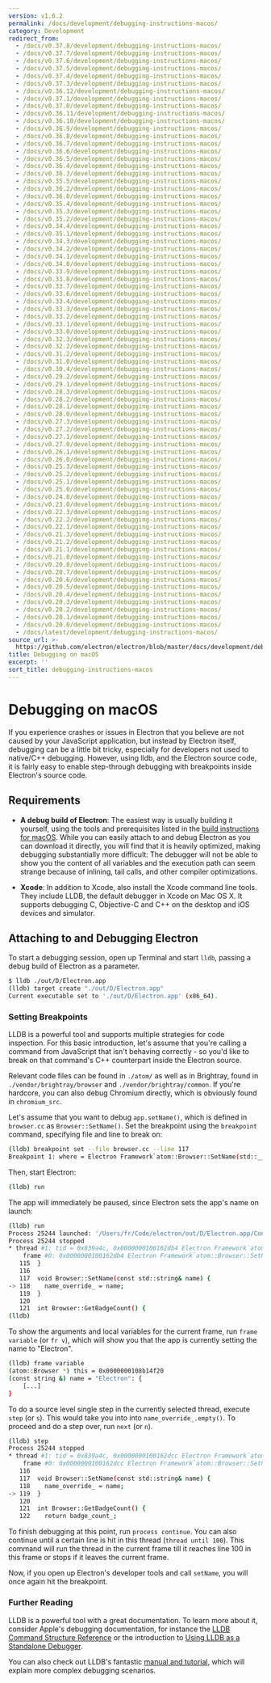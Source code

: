 ```yaml
---
version: v1.6.2
permalink: /docs/development/debugging-instructions-macos/
category: Development
redirect_from:
  - /docs/v0.37.8/development/debugging-instructions-macos/
  - /docs/v0.37.7/development/debugging-instructions-macos/
  - /docs/v0.37.6/development/debugging-instructions-macos/
  - /docs/v0.37.5/development/debugging-instructions-macos/
  - /docs/v0.37.4/development/debugging-instructions-macos/
  - /docs/v0.37.3/development/debugging-instructions-macos/
  - /docs/v0.36.12/development/debugging-instructions-macos/
  - /docs/v0.37.1/development/debugging-instructions-macos/
  - /docs/v0.37.0/development/debugging-instructions-macos/
  - /docs/v0.36.11/development/debugging-instructions-macos/
  - /docs/v0.36.10/development/debugging-instructions-macos/
  - /docs/v0.36.9/development/debugging-instructions-macos/
  - /docs/v0.36.8/development/debugging-instructions-macos/
  - /docs/v0.36.7/development/debugging-instructions-macos/
  - /docs/v0.36.6/development/debugging-instructions-macos/
  - /docs/v0.36.5/development/debugging-instructions-macos/
  - /docs/v0.36.4/development/debugging-instructions-macos/
  - /docs/v0.36.3/development/debugging-instructions-macos/
  - /docs/v0.35.5/development/debugging-instructions-macos/
  - /docs/v0.36.2/development/debugging-instructions-macos/
  - /docs/v0.36.0/development/debugging-instructions-macos/
  - /docs/v0.35.4/development/debugging-instructions-macos/
  - /docs/v0.35.3/development/debugging-instructions-macos/
  - /docs/v0.35.2/development/debugging-instructions-macos/
  - /docs/v0.34.4/development/debugging-instructions-macos/
  - /docs/v0.35.1/development/debugging-instructions-macos/
  - /docs/v0.34.3/development/debugging-instructions-macos/
  - /docs/v0.34.2/development/debugging-instructions-macos/
  - /docs/v0.34.1/development/debugging-instructions-macos/
  - /docs/v0.34.0/development/debugging-instructions-macos/
  - /docs/v0.33.9/development/debugging-instructions-macos/
  - /docs/v0.33.8/development/debugging-instructions-macos/
  - /docs/v0.33.7/development/debugging-instructions-macos/
  - /docs/v0.33.6/development/debugging-instructions-macos/
  - /docs/v0.33.4/development/debugging-instructions-macos/
  - /docs/v0.33.3/development/debugging-instructions-macos/
  - /docs/v0.33.2/development/debugging-instructions-macos/
  - /docs/v0.33.1/development/debugging-instructions-macos/
  - /docs/v0.33.0/development/debugging-instructions-macos/
  - /docs/v0.32.3/development/debugging-instructions-macos/
  - /docs/v0.32.2/development/debugging-instructions-macos/
  - /docs/v0.31.2/development/debugging-instructions-macos/
  - /docs/v0.31.0/development/debugging-instructions-macos/
  - /docs/v0.30.4/development/debugging-instructions-macos/
  - /docs/v0.29.2/development/debugging-instructions-macos/
  - /docs/v0.29.1/development/debugging-instructions-macos/
  - /docs/v0.28.3/development/debugging-instructions-macos/
  - /docs/v0.28.2/development/debugging-instructions-macos/
  - /docs/v0.28.1/development/debugging-instructions-macos/
  - /docs/v0.28.0/development/debugging-instructions-macos/
  - /docs/v0.27.3/development/debugging-instructions-macos/
  - /docs/v0.27.2/development/debugging-instructions-macos/
  - /docs/v0.27.1/development/debugging-instructions-macos/
  - /docs/v0.27.0/development/debugging-instructions-macos/
  - /docs/v0.26.1/development/debugging-instructions-macos/
  - /docs/v0.26.0/development/debugging-instructions-macos/
  - /docs/v0.25.3/development/debugging-instructions-macos/
  - /docs/v0.25.2/development/debugging-instructions-macos/
  - /docs/v0.25.1/development/debugging-instructions-macos/
  - /docs/v0.25.0/development/debugging-instructions-macos/
  - /docs/v0.24.0/development/debugging-instructions-macos/
  - /docs/v0.23.0/development/debugging-instructions-macos/
  - /docs/v0.22.3/development/debugging-instructions-macos/
  - /docs/v0.22.2/development/debugging-instructions-macos/
  - /docs/v0.22.1/development/debugging-instructions-macos/
  - /docs/v0.21.3/development/debugging-instructions-macos/
  - /docs/v0.21.2/development/debugging-instructions-macos/
  - /docs/v0.21.1/development/debugging-instructions-macos/
  - /docs/v0.21.0/development/debugging-instructions-macos/
  - /docs/v0.20.8/development/debugging-instructions-macos/
  - /docs/v0.20.7/development/debugging-instructions-macos/
  - /docs/v0.20.6/development/debugging-instructions-macos/
  - /docs/v0.20.5/development/debugging-instructions-macos/
  - /docs/v0.20.4/development/debugging-instructions-macos/
  - /docs/v0.20.3/development/debugging-instructions-macos/
  - /docs/v0.20.2/development/debugging-instructions-macos/
  - /docs/v0.20.1/development/debugging-instructions-macos/
  - /docs/v0.20.0/development/debugging-instructions-macos/
  - /docs/latest/development/debugging-instructions-macos/
source_url: >-
  https://github.com/electron/electron/blob/master/docs/development/debugging-instructions-macos.md
title: Debugging on macOS
excerpt: ''
sort_title: debugging-instructions-macos
---
```



<!--

Greetings, Electron hacker!

This file is generated automatically, so it should not be edited.

To make changes, head over to the electron/electron repository:

https://github.com/electron/electron/blob/master/docs/development/debugging-instructions-macos.md

-->

# Debugging on macOS

If you experience crashes or issues in Electron that you believe are not caused by your JavaScript application, but instead by Electron itself, debugging can be a little bit tricky, especially for developers not used to native/C++ debugging. However, using lldb, and the Electron source code, it is fairly easy to enable step-through debugging with breakpoints inside Electron's source code.

## Requirements

*   **A debug build of Electron**: The easiest way is usually building it yourself, using the tools and prerequisites listed in the [build instructions for macOS]({{site.baseurl}}/docs/development/build-instructions-osx). While you can easily attach to and debug Electron as you can download it directly, you will find that it is heavily optimized, making debugging substantially more difficult: The debugger will not be able to show you the content of all variables and the execution path can seem strange because of inlining, tail calls, and other compiler optimizations.

*   **Xcode**: In addition to Xcode, also install the Xcode command line tools. They include LLDB, the default debugger in Xcode on Mac OS X. It supports debugging C, Objective-C and C++ on the desktop and iOS devices and simulator.

## Attaching to and Debugging Electron

To start a debugging session, open up Terminal and start `lldb`, passing a debug build of Electron as a parameter.

```bash
$ lldb ./out/D/Electron.app
(lldb) target create "./out/D/Electron.app"
Current executable set to './out/D/Electron.app' (x86_64).
```

### Setting Breakpoints

LLDB is a powerful tool and supports multiple strategies for code inspection. For this basic introduction, let's assume that you're calling a command from JavaScript that isn't behaving correctly - so you'd like to break on that command's C++ counterpart inside the Electron source.

Relevant code files can be found in `./atom/` as well as in Brightray, found in `./vendor/brightray/browser` and `./vendor/brightray/common`. If you're hardcore, you can also debug Chromium directly, which is obviously found in `chromium_src`.

Let's assume that you want to debug `app.setName()`, which is defined in `browser.cc` as `Browser::SetName()`. Set the breakpoint using the `breakpoint` command, specifying file and line to break on:

```bash
(lldb) breakpoint set --file browser.cc --line 117
Breakpoint 1: where = Electron Framework`atom::Browser::SetName(std::__1::basic_string<char, std::__1::char_traits<char>, std::__1::allocator<char> > const&) + 20 at browser.cc:118, address = 0x000000000015fdb4
```

Then, start Electron:

```bash
(lldb) run
```

The app will immediately be paused, since Electron sets the app's name on launch:

```bash
(lldb) run
Process 25244 launched: '/Users/fr/Code/electron/out/D/Electron.app/Contents/MacOS/Electron' (x86_64)
Process 25244 stopped
* thread #1: tid = 0x839a4c, 0x0000000100162db4 Electron Framework`atom::Browser::SetName(this=0x0000000108b14f20, name="Electron") + 20 at browser.cc:118, queue = 'com.apple.main-thread', stop reason = breakpoint 1.1
    frame #0: 0x0000000100162db4 Electron Framework`atom::Browser::SetName(this=0x0000000108b14f20, name="Electron") + 20 at browser.cc:118
   115 	}
   116
   117 	void Browser::SetName(const std::string& name) {
-> 118 	  name_override_ = name;
   119 	}
   120
   121 	int Browser::GetBadgeCount() {
(lldb)
```

To show the arguments and local variables for the current frame, run `frame variable` (or `fr v`), which will show you that the app is currently setting the name to "Electron".

```bash
(lldb) frame variable
(atom::Browser *) this = 0x0000000108b14f20
(const string &) name = "Electron": {
    [...]
}
```

To do a source level single step in the currently selected thread, execute `step` (or `s`). This would take you into into `name_override_.empty()`. To proceed and do a step over, run `next` (or `n`).

```bash
(lldb) step
Process 25244 stopped
* thread #1: tid = 0x839a4c, 0x0000000100162dcc Electron Framework`atom::Browser::SetName(this=0x0000000108b14f20, name="Electron") + 44 at browser.cc:119, queue = 'com.apple.main-thread', stop reason = step in
    frame #0: 0x0000000100162dcc Electron Framework`atom::Browser::SetName(this=0x0000000108b14f20, name="Electron") + 44 at browser.cc:119
   116
   117 	void Browser::SetName(const std::string& name) {
   118 	  name_override_ = name;
-> 119 	}
   120
   121 	int Browser::GetBadgeCount() {
   122 	  return badge_count_;
```

To finish debugging at this point, run `process continue`. You can also continue until a certain line is hit in this thread (`thread until 100`). This command will run the thread in the current frame till it reaches line 100 in this frame or stops if it leaves the current frame.

Now, if you open up Electron's developer tools and call `setName`, you will once again hit the breakpoint.

### Further Reading

LLDB is a powerful tool with a great documentation. To learn more about it, consider Apple's debugging documentation, for instance the [LLDB Command Structure Reference](https://developer.apple.com/library/mac/documentation/IDEs/Conceptual/gdb_to_lldb_transition_guide/document/lldb-basics.html#//apple_ref/doc/uid/TP40012917-CH2-SW2) or the introduction to [Using LLDB as a Standalone Debugger](https://developer.apple.com/library/mac/documentation/IDEs/Conceptual/gdb_to_lldb_transition_guide/document/lldb-terminal-workflow-tutorial.html).

You can also check out LLDB's fantastic [manual and tutorial](http://lldb.llvm.org/tutorial.html), which will explain more complex debugging scenarios.
